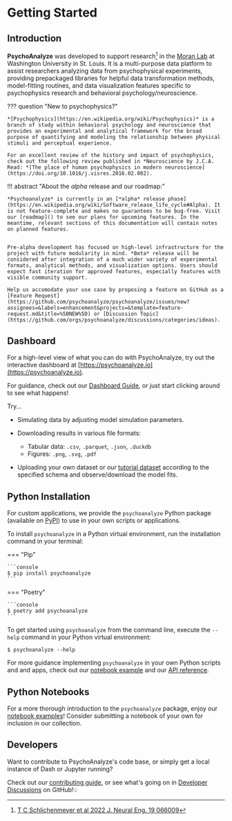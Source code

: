 # Getting Started

## Introduction

**PsychoAnalyze** was developed to support research[^1] in the [Moran Lab](https://moranlab.wustl.edu/) at Washington University in St. Louis. It is a multi-purpose data platform to assist researchers analyzing data from psychophysical experiments, providing prepackaged libraries for helpful data transformation methods, model-fitting routines, and data visualization features specific to psychophysics research and behavioral psychology/neuroscience.

[^1]: [T C Schlichenmeyer et al 2022 J. Neural Eng. 19 066009](https://iopscience.iop.org/article/10.1088/1741-2552/ac9e76/meta)

??? question "New to psychophysics?"

    *[Psychophysics](https://en.wikipedia.org/wiki/Psychophysics)* is a branch of study within behavioral psychology and neuroscience that provides an experimental and analytical framework for the broad purpose of quantifying and modeling the relationship between physical stimuli and perceptual experience.

    For an excellent review of the history and impact of psychophysics, check out the following review published in *Neuroscience by J.C.A. Read: *[The place of human psychophysics in modern neuroscience](https://doi.org/10.1016/j.visres.2016.02.002).


!!! abstract "About the *alpha* release and our roadmap:"

    *Psychoanalyze* is currently in an [*alpha* release phase](https://en.wikipedia.org/wiki/Software_release_life_cycle#Alpha). It is not feature-complete and makes no guarantees to be bug-free. Visit our [roadmap]() to see our plans for upcoming features. In the meantime, relevant sections of this documentation will contain notes on planned features.


    Pre-alpha development has focused on high-level infrastructure for the project with future modularity in mind. *Beta* release will be considered after integration of a much wider variety of experimental formats, analytical methods, and visualization options. Users should expect fast iteration for approved features, especially features with visible community support.

    Help us accomodate your use case by proposing a feature on GitHub as a [Feature Request](https://github.com/psychoanalyze/psychoanalyze/issues/new?assignees=&labels=enhancement&projects=&template=feature-request.md&title=%5BNEW%5D) or [Discussion Topic](https://github.com/orgs/psychoanalyze/discussions/categories/ideas).

## Dashboard

For a high-level view of what you can do with PsychoAnalyze, try out the interactive dashboard at [https://psychoanalyze.io](https://psychoanalyze.io).

For guidance, check out our [Dashboard Guide](dashboard/index.md), or just start clicking around to see what happens!

Try...

- Simulating data by adjusting model simulation parameters.
- Downloading results in various file formats:
    - Tabular data: `.csv`, `.parquet`, `.json`, `.duckdb`
    - Figures: `.png`, `.svg`, `.pdf`

- Uploading your own dataset or our [tutorial dataset](notebooks/tutorial_trials.csv) according to the specified schema and observe/download the model fits.


## Python Installation

For custom applications, we provide the `psychoanalyze` Python package (available on [PyPI](https://pypi.org/project/psychoanalyze/)) to use in your own scripts or applications.

To install `psychoanalyze` in a Python virtual environment, run the installation command in your terminal:


=== "Pip"

    ```console
    $ pip install psychoanalyze
    ```
=== "Poetry"

    ```console
    $ poetry add psychoanalyze
    ```

To get started using `psychoanalyze` from the command line, execute the `--help` command in your Python virtual environment:

```console
$ psychoanalyze --help
```

For more guidance implementing `psychoanalyze` in your own Python scripts and and apps, check out our [notebook example](notebooks/index.md) and our [API reference](api.md).
## Python Notebooks

For a more thorough introduction to the `psychoanalyze` package, enjoy our [notebook examples](notebooks/tutorial.ipynb)! Consider submitting a notebook of your own for inclusion in our collection.


## Developers

Want to contribute to PsychoAnalyze's code base, or simply get a local instance of Dash or Jupyter running?

Check out our [contributing guide](contributing.md), or see what's going on in [Developer Discussions](https://github.com/) on GitHub!💡
